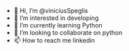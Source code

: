 - 👋 Hi, I’m @viniciusSpeglis
- 👀 I’m interested in developing
- 🌱 I’m currently learning Python
- 💞️ I’m looking to collaborate on python
- 📫 How to reach me linkedin

<!---
viniciusSpeglis/viniciusSpeglis is a ✨ special ✨ repository because its `README.md` (this file) appears on your GitHub profile.
You can click the Preview link to take a look at your changes.
--->
